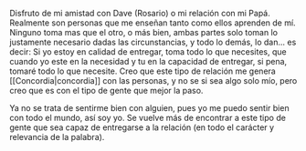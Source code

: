 Disfruto de mi amistad con Dave (Rosario) o mi relación con mi Papá. Realmente son personas que me enseñan tanto como ellos aprenden de mí. Ninguno toma mas que el otro, o más bien, ambas partes solo toman lo justamente necesario dadas las circunstancias, y todo lo demás, lo dan... es decir: Si yo estoy en calidad de entregar, toma todo lo que necesites, que cuando yo este en la necesidad y tu en la capacidad de entregar, si pena, tomaré todo lo que necesite. Creo que este tipo de relación me genera [[Concordia|concordia]] con las personas, y no se si sea algo solo mío, pero creo que es con el tipo de gente que mejor la paso. 

Ya no se trata de sentirme bien con alguien, pues yo me puedo sentir bien con todo el mundo, así soy yo. Se vuelve más de encontrar a este tipo de gente que sea capaz de entregarse a la relación (en todo el carácter y relevancia de la palabra). 